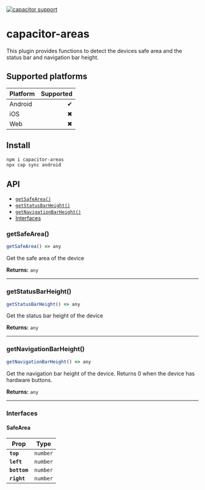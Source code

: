 [![capacitor support](https://img.shields.io/badge/capacitor%20support-v3-brightgreen?logo=capacitor)](https://capacitorjs.com/)

# capacitor-areas

This plugin provides functions to detect the devices safe area and the status bar and navigation bar height.

## Supported platforms

| Platform | Supported |
| -------- | --------: |
| Android  |         ✔ |
| iOS      |         ✖ |
| Web      |         ✖ |

## Install

```bash
npm i capacitor-areas
npx cap sync android
```

## API

<docgen-index>

* [`getSafeArea()`](#getsafearea)
* [`getStatusBarHeight()`](#getstatusbarheight)
* [`getNavigationBarHeight()`](#getnavigationbarheight)
* [Interfaces](#interfaces)

</docgen-index>

<docgen-api>
<!--Update the source file JSDoc comments and rerun docgen to update the docs below-->

### getSafeArea()

```typescript
getSafeArea() => any
```

Get the safe area of the device

**Returns:** <code>any</code>

--------------------


### getStatusBarHeight()

```typescript
getStatusBarHeight() => any
```

Get the status bar height of the device

**Returns:** <code>any</code>

--------------------


### getNavigationBarHeight()

```typescript
getNavigationBarHeight() => any
```

Get the navigation bar height of the device. Returns 0 when the device has hardware buttons.

**Returns:** <code>any</code>

--------------------


### Interfaces


#### SafeArea

| Prop         | Type                |
| ------------ | ------------------- |
| **`top`**    | <code>number</code> |
| **`left`**   | <code>number</code> |
| **`bottom`** | <code>number</code> |
| **`right`**  | <code>number</code> |

</docgen-api>
